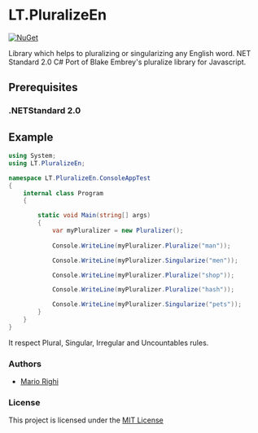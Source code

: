 # LT.PluralizeEn
[![NuGet](https://img.shields.io/nuget/v/Nuget.Core.svg)](https://www.nuget.org/packages/LT.PluralizeEn)

Library which helps to pluralizing or singularizing any English word. NET Standard 2.0 C#  Port of Blake Embrey's pluralize library for Javascript.

## Prerequisites

### .NETStandard 2.0

## Example 

```c#
using System;
using LT.PluralizeEn;

namespace LT.PluralizeEn.ConsoleAppTest
{
    internal class Program
    {

        static void Main(string[] args)
        {
            var myPluralizer = new Pluralizer();
            
            Console.WriteLine(myPluralizer.Pluralize("man"));

            Console.WriteLine(myPluralizer.Singularize("men"));

            Console.WriteLine(myPluralizer.Pluralize("shop"));

            Console.WriteLine(myPluralizer.Pluralize("hash"));

            Console.WriteLine(myPluralizer.Singularize("pets"));
        }
    }
}
```

It respect Plural, Singular, Irregular and Uncountables rules.

### Authors

- [Mario Righi](http://www.mariorighi.com)

### License

This project is licensed under the [MIT License](https://choosealicense.com/licenses/mit/)